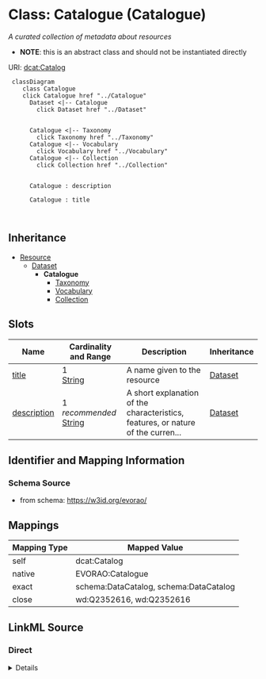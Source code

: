 

# Class: Catalogue (Catalogue) 


_A curated collection of metadata about resources_




* __NOTE__: this is an abstract class and should not be instantiated directly


URI: [dcat:Catalog](http://www.w3.org/ns/dcat#Catalog)






```mermaid
 classDiagram
    class Catalogue
    click Catalogue href "../Catalogue"
      Dataset <|-- Catalogue
        click Dataset href "../Dataset"
      

      Catalogue <|-- Taxonomy
        click Taxonomy href "../Taxonomy"
      Catalogue <|-- Vocabulary
        click Vocabulary href "../Vocabulary"
      Catalogue <|-- Collection
        click Collection href "../Collection"
      
      
      Catalogue : description
        
      Catalogue : title
        
      
```





## Inheritance
* [Resource](Resource.md)
    * [Dataset](Dataset.md)
        * **Catalogue**
            * [Taxonomy](Taxonomy.md)
            * [Vocabulary](Vocabulary.md)
            * [Collection](Collection.md)



## Slots

| Name | Cardinality and Range | Description | Inheritance |
| ---  | --- | --- | --- |
| [title](title.md) | 1 <br/> [String](String.md) | A name given to the resource | [Dataset](Dataset.md) |
| [description](description.md) | 1 _recommended_ <br/> [String](String.md) | A short explanation of the characteristics, features, or nature of the curren... | [Dataset](Dataset.md) |









## Identifier and Mapping Information







### Schema Source


* from schema: https://w3id.org/evorao/




## Mappings

| Mapping Type | Mapped Value |
| ---  | ---  |
| self | dcat:Catalog |
| native | EVORAO:Catalogue |
| exact | schema:DataCatalog, schema:DataCatalog |
| close | wd:Q2352616, wd:Q2352616 |







## LinkML Source

<!-- TODO: investigate https://stackoverflow.com/questions/37606292/how-to-create-tabbed-code-blocks-in-mkdocs-or-sphinx -->

### Direct

<details>
```yaml
name: Catalogue
description: A curated collection of metadata about resources
title: Catalogue
from_schema: https://w3id.org/evorao/
exact_mappings:
- schema:DataCatalog
- schema:DataCatalog
close_mappings:
- wd:Q2352616
- wd:Q2352616
is_a: Dataset
abstract: true
class_uri: dcat:Catalog

```
</details>

### Induced

<details>
```yaml
name: Catalogue
description: A curated collection of metadata about resources
title: Catalogue
from_schema: https://w3id.org/evorao/
exact_mappings:
- schema:DataCatalog
- schema:DataCatalog
close_mappings:
- wd:Q2352616
- wd:Q2352616
is_a: Dataset
abstract: true
attributes:
  title:
    name: title
    description: A name given to the resource
    title: title
    comments:
    - 'The title of the item should be as short and descriptive as possible. E.g.
      for virus products it should basically be based on the following Pattern:

      ''Virus name'', ''virus host type'', ''collection year'', ''country of collection''
      ex ''suspected epidemiological origin'', ''genotype'', ''strain'', ''variant
      name or specific feature'
    from_schema: https://w3id.org/evorao/
    close_mappings:
    - rdfs:label
    - schema:name
    rank: 1000
    slot_uri: dct:title
    alias: title
    owner: Catalogue
    domain_of:
    - Dataset
    - DataService
    - Publication
    - Term
    - License
    - Certification
    range: string
    required: true
    multivalued: false
  description:
    name: description
    description: A short explanation of the characteristics, features, or nature of
      the current item
    title: description
    comments:
    - 'Describe this item in few lines. This description will serve as a summary to
      present the resource.

      '
    from_schema: https://w3id.org/evorao/
    exact_mappings:
    - schema:description
    close_mappings:
    - schema:description
    rank: 1000
    slot_uri: dct:description
    alias: description
    owner: Catalogue
    domain_of:
    - Dataset
    - DataService
    - Term
    - PersonOrOrganization
    - File
    - ContactPoint
    - License
    - Certification
    range: string
    required: true
    recommended: true
    multivalued: false
class_uri: dcat:Catalog

```
</details>
